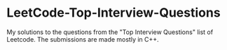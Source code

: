 # LeetCode-Top-Interview-Questions
My solutions to the questions from the "Top Interview Questions" list of Leetcode. The submissions are made mostly in C++.
